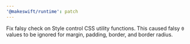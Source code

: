 ```yaml
---
'@makeswift/runtime': patch
---
```


Fix falsy check on Style control CSS utility functions. This caused falsy `0` values to be ignored for margin, padding, border, and border radius.
